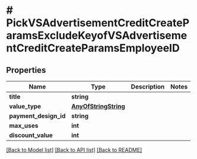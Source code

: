 # # PickVSAdvertisementCreditCreateParamsExcludeKeyofVSAdvertisementCreditCreateParamsEmployeeID

## Properties

Name | Type | Description | Notes
------------ | ------------- | ------------- | -------------
**title** | **string** |  |
**value_type** | [**AnyOfStringString**](AnyOfStringString.md) |  |
**payment_design_id** | **string** |  |
**max_uses** | **int** |  |
**discount_value** | **int** |  |

[[Back to Model list]](../../README.md#models) [[Back to API list]](../../README.md#endpoints) [[Back to README]](../../README.md)
